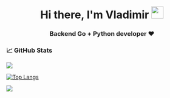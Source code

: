 <h1 align="center">Hi there, I'm Vladimir </a> 
<img src="https://github.com/blackcater/blackcater/raw/main/images/Hi.gif" height="32"/></h1>
<h3 align="center">Backend Go + Python developer ♥️</h3>

### 📈 GitHub Stats

![](https://komarev.com/ghpvc/?username=babtiss&color=blueviolet)

[![Top Langs](https://github-readme-stats.vercel.app/api/top-langs/?username=babtiss&layout=donut&theme=merko)](https://github.com/anuraghazra/github-readme-stats)


<a href="https://t.me/Babtis"><img src="https://img.shields.io/badge/Telegram-2CA5E0?style=for-the-badge&logo=telegram&logoColor=white"></img></a>
